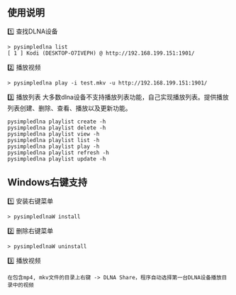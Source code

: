 使用说明
------
:one: 查找DLNA设备
```
> pysimpledlna list
[ 1 ] Kodi (DESKTOP-O7IVEPH) @ http://192.168.199.151:1901/
```

:two: 播放视频
```
> pysimpledlna play -i test.mkv -u http://192.168.199.151:1901/
```

:three: 播放列表
大多数dlna设备不支持播放列表功能，自己实现播放列表。提供播放列表创建、删除、查看、播放以及更新功能。
```
pysimpledlna playlist create -h
pysimpledlna playlist delete -h
pysimpledlna playlist view -h
pysimpledlna playlist list -h
pysimpledlna playlist play -h
pysimpledlna playlist refresh -h
pysimpledlna playlist update -h
```

Windows右键支持
------
:one: 安装右键菜单
```
> pysimpledlnaW install
```

:two: 删除右键菜单
```
> pysimpledlnaW uninstall
```
:three: 播放视频
```
在包含mp4, mkv文件的目录上右键 -> DLNA Share，程序自动选择第一台DLNA设备播放目录中的视频
```
